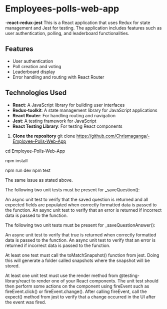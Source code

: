 # Employees-polls-web-app

-**react-redux-jest**
This is a React application that uses Redux for state management and Jest for testing. The application includes features such as user authentication, polling, and leaderboard functionalities.

## Features

- User authentication
- Poll creation and voting
- Leaderboard display
- Error handling and routing with React Router

## Technologies Used

- **React**: A JavaScript library for building user interfaces
- **Redux-toolkit**: A state management library for JavaScript applications
- **React Router**: For handling routing and navigation
- **Jest**: A testing framework for JavaScript
- **React Testing Library**: For testing React components

1. **Clone the repository**
git clone https://github.com/Chrismaganga/-Employee-Polls-Web-App

cd Employee-Polls-Web-App

npm install

npm run dev
npm test

<!-- Reviewer Note -->

The same issue as stated above.

The following two unit tests must be present for _saveQuestion():

An async unit test to verify that the saved question is returned and all expected fields are populated when correctly formatted data is passed to the function.
An async unit test to verify that an error is returned if incorrect data is passed to the function.
<!--  -->
The following two unit tests must be present for _saveQuestionAnswer():

An async unit test to verify that true is returned when correctly formatted data is passed to the function.
An async unit test to verify that an error is returned if incorrect data is passed to the function.
<!-- hhjk -->
At least one test must call the toMatchSnapshot() function from jest. Doing this will generate a folder called snapshots where the snapshot will be stored.
<!--  -->
At least one unit test must use the render method from @testing-library/react to render one of your React components. The unit test should then perform some actions on the component using fireEvent such as fireEvent.click() or fireEvent.change(). After calling fireEvent, call the expect() method from jest to verify that a change occurred in the UI after the event was fired.